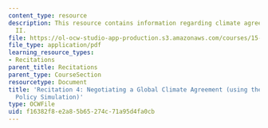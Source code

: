 ```yaml
---
content_type: resource
description: This resource contains information regarding climate agreement negotiations
  II.
file: https://ol-ocw-studio-app-production.s3.amazonaws.com/courses/15-031j-energy-decisions-markets-and-policies-spring-2012/f16382f8e2a85b65274c71a95d4fa0cb_MIT15_031JS12_rec4.pdf
file_type: application/pdf
learning_resource_types:
- Recitations
parent_title: Recitations
parent_type: CourseSection
resourcetype: Document
title: 'Recitation 4: Negotiating a Global Climate Agreement (using the C-Roads Climate
  Policy Simulation)'
type: OCWFile
uid: f16382f8-e2a8-5b65-274c-71a95d4fa0cb
---
```

